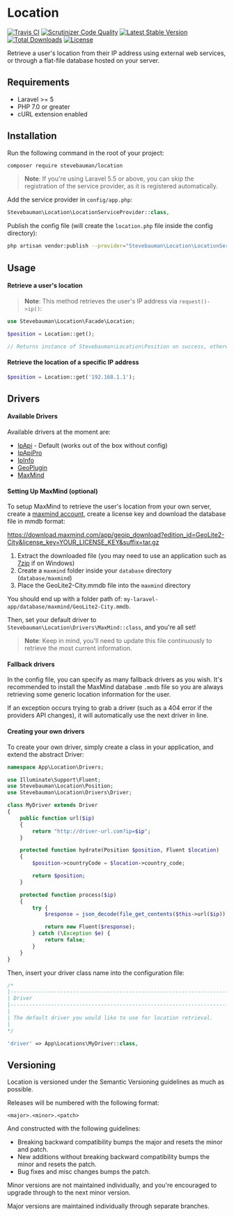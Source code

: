 # Location

[![Travis CI](https://img.shields.io/travis/stevebauman/location.svg?style=flat-square)](https://travis-ci.org/stevebauman/location)
[![Scrutinizer Code Quality](https://img.shields.io/scrutinizer/g/stevebauman/location.svg?style=flat-square)](https://scrutinizer-ci.com/g/stevebauman/location/?branch=master)
[![Latest Stable Version](https://img.shields.io/packagist/v/stevebauman/location.svg?style=flat-square)](https://packagist.org/packages/stevebauman/location)
[![Total Downloads](https://img.shields.io/packagist/dt/stevebauman/location.svg?style=flat-square)](https://packagist.org/packages/stevebauman/location)
[![License](https://img.shields.io/packagist/l/stevebauman/location.svg?style=flat-square)](https://packagist.org/packages/stevebauman/location)

Retrieve a user's location from their IP address using external web services, or through a flat-file database hosted on your server.

## Requirements

- Laravel >= 5
- PHP 7.0 or greater
- cURL extension enabled

## Installation

Run the following command in the root of your project:

```bash
composer require stevebauman/location
```

> **Note**: If you're using Laravel 5.5 or above, you can skip the registration
> of the service provider, as it is registered automatically.

Add the service provider in `config/app.php`:

```php
Stevebauman\Location\LocationServiceProvider::class,
```

Publish the config file (will create the `location.php` file inside the config directory):

```bash
php artisan vendor:publish --provider="Stevebauman\Location\LocationServiceProvider"
```

## Usage

#### Retrieve a user's location

> **Note**: This method retrieves the user's IP address via `request()->ip()`:

```php
use Stevebauman\Location\Facade\Location;

$position = Location::get();

// Returns instance of Stevebauman\Location\Position on success, otherwise false (for example for local network ip addresses)
```

#### Retrieve the location of a specific IP address

```php
$position = Location::get('192.168.1.1');
```

## Drivers

#### Available Drivers

Available drivers at the moment are:

- [IpApi](http://ip-api.com) - Default (works out of the box without config)
- [IpApiPro](https://pro.ip-api.com)
- [IpInfo](https://ipinfo.io)
- [GeoPlugin](http://www.geoplugin.com)
- [MaxMind](https://www.maxmind.com/en/home)

#### Setting Up MaxMind (optional)

To setup MaxMind to retrieve the user's location from your own server, create a [maxmind account](https://www.maxmind.com/en/geolite2/signup), create a license key and download the database file in mmdb format:

https://download.maxmind.com/app/geoip_download?edition_id=GeoLite2-City&license_key=YOUR_LICENSE_KEY&suffix=tar.gz

1. Extract the downloaded file (you may need to use an application such as [7zip](http://www.7-zip.org/download.html) if on Windows)
2. Create a `maxmind` folder inside your `database` directory (`database/maxmind`)
3. Place the GeoLite2-City.mmdb file into the `maxmind` directory

You should end up with a folder path of: `my-laravel-app/database/maxmind/GeoLite2-City.mmdb`.

Then, set your default driver to `Stevebauman\Location\Drivers\MaxMind::class`, and you're all set!

> **Note**: Keep in mind, you'll need to update this file continuously to retrieve the most current information.

#### Fallback drivers

In the config file, you can specify as many fallback drivers as you wish. It's recommended to install the MaxMind database `.mmdb` file so you are always retrieving some generic location information for the user.

If an exception occurs trying to grab a driver (such as a 404 error if the
providers API changes), it will automatically use the next driver in line.

#### Creating your own drivers

To create your own driver, simply create a class in your application, and extend the abstract Driver:

```php
namespace App\Location\Drivers;

use Illuminate\Support\Fluent;
use Stevebauman\Location\Position;
use Stevebauman\Location\Drivers\Driver;

class MyDriver extends Driver
{
    public function url($ip)
    {
        return "http://driver-url.com?ip=$ip";
    }

    protected function hydrate(Position $position, Fluent $location)
    {
        $position->countryCode = $location->country_code;

        return $position;
    }

    protected function process($ip)
    {
        try {
            $response = json_decode(file_get_contents($this->url($ip)), true);

            return new Fluent($response);
        } catch (\Exception $e) {
            return false;
        }
    }
}
```

Then, insert your driver class name into the configuration file:

```php
/*
|--------------------------------------------------------------------------
| Driver
|--------------------------------------------------------------------------
|
| The default driver you would like to use for location retrieval.
|
*/

'driver' => App\Locations\MyDriver::class,
```

## Versioning
Location is versioned under the Semantic Versioning guidelines as much as possible.

Releases will be numbered with the following format:

```
<major>.<minor>.<patch>
```

And constructed with the following guidelines:

- Breaking backward compatibility bumps the major and resets the minor and patch.
- New additions without breaking backward compatibility bumps the minor and resets the patch.
- Bug fixes and misc changes bumps the patch.

Minor versions are not maintained individually, and you're encouraged to upgrade through to the next minor version.

Major versions are maintained individually through separate branches.

